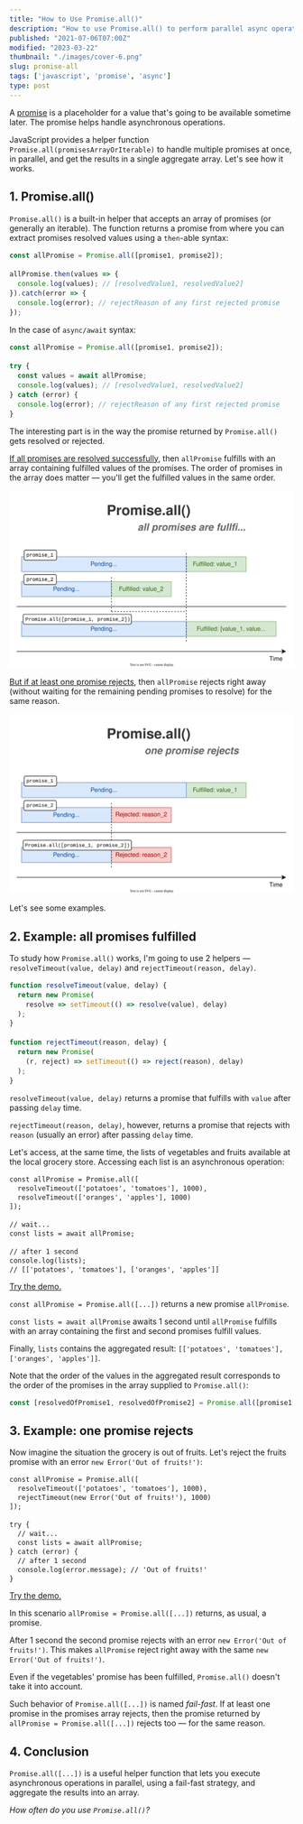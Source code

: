 ```yaml
---
title: "How to Use Promise.all()"
description: "How to use Promise.all() to perform parallel async operations in a fail-fast manner."
published: "2021-07-06T07:00Z"
modified: "2023-03-22"
thumbnail: "./images/cover-6.png"
slug: promise-all
tags: ['javascript', 'promise', 'async']
type: post
---
```


A [promise](/what-is-javascript-promise/) is a placeholder for a value that's going to be available sometime later. The promise helps handle asynchronous operations.  

JavaScript provides a helper function `Promise.all(promisesArrayOrIterable)` to handle multiple promises at once, in parallel, and get the results in a single aggregate array. Let's see how it works.  

<Affiliate type="traversyJavaScript" />

## 1. Promise.all()

`Promise.all()` is a built-in helper that accepts an array of promises (or generally an iterable). The function returns a promise from where you can extract promises resolved values using a `then`-able syntax: 

```javascript
const allPromise = Promise.all([promise1, promise2]);

allPromise.then(values => {
  console.log(values); // [resolvedValue1, resolvedValue2]
}).catch(error => {
  console.log(error); // rejectReason of any first rejected promise
});
```

In the case of `async/await` syntax:

```javascript
const allPromise = Promise.all([promise1, promise2]);

try {
  const values = await allPromise;
  console.log(values); // [resolvedValue1, resolvedValue2]
} catch (error) {
  console.log(error); // rejectReason of any first rejected promise
}
```

The interesting part is in the way the promise returned by `Promise.all()` gets resolved or rejected.  

<u>If all promises are resolved successfully</u>, then `allPromise` fulfills with an array containing fulfilled values of the promises. The order of promises in the array does matter &mdash; you'll get the fulfilled values in the same order.  

![Promise.all() - all fullfilled](./diagrams/diagram-1.svg)

<u>But if at least one promise rejects</u>, then `allPromise` rejects right away (without waiting for the remaining pending promises to resolve) for the same reason.  

![Promise.all() - one rejects](./diagrams/diagram-2.svg)

Let's see some examples.  

## 2. Example: all promises fulfilled

To study how `Promise.all()` works, I'm going to use 2 helpers &mdash; `resolveTimeout(value, delay)` and `rejectTimeout(reason, delay)`.  

```javascript
function resolveTimeout(value, delay) {
  return new Promise(
    resolve => setTimeout(() => resolve(value), delay)
  );
}

function rejectTimeout(reason, delay) {
  return new Promise(
    (r, reject) => setTimeout(() => reject(reason), delay)
  );
}
```

`resolveTimeout(value, delay)` returns a promise that fulfills with `value` after passing `delay` time.  

`rejectTimeout(reason, delay)`, however, returns a promise that rejects with `reason` (usually an error) after passing `delay` time.  

Let's access, at the same time, the lists of vegetables and fruits available at the local grocery store. Accessing each list is an asynchronous operation:  

```javascript{0-3}
const allPromise = Promise.all([
  resolveTimeout(['potatoes', 'tomatoes'], 1000),
  resolveTimeout(['oranges', 'apples'], 1000)
]);

// wait...
const lists = await allPromise;

// after 1 second
console.log(lists); 
// [['potatoes', 'tomatoes'], ['oranges', 'apples']]
```

[Try the demo.](https://codesandbox.io/s/all-promises-fullfilled-2wte0?file=/src/index.js)

`const allPromise = Promise.all([...])` returns a new promise `allPromise`. 

`const lists = await allPromise` awaits 1 second until `allPromise` fulfills with an array containing the first and second promises fulfill values.  

Finally, `lists` contains the aggregated result: `[['potatoes', 'tomatoes'], ['oranges', 'apples']]`.  

Note that the order of the values in the aggregated result corresponds to the order of the promises in the array supplied to `Promise.all()`:

```javascript
const [resolvedOfPromise1, resolvedOfPromise2] = Promise.all([promise1, promise2])
```

## 3. Example: one promise rejects

Now imagine the situation the grocery is out of fruits. Let's reject the fruits promise with an error `new Error('Out of fruits!')`:

```javascript{2,10}
const allPromise = Promise.all([
  resolveTimeout(['potatoes', 'tomatoes'], 1000),
  rejectTimeout(new Error('Out of fruits!'), 1000)
]);

try {
  // wait...
  const lists = await allPromise;
} catch (error) {
  // after 1 second
  console.log(error.message); // 'Out of fruits!'
}
```

[Try the demo.](https://codesandbox.io/s/one-rejects-w5guk?file=/src/index.js)

In this scenario `allPromise = Promise.all([...])` returns, as usual, a promise. 

After 1 second the second promise rejects with an error `new Error('Out of fruits!')`. This makes `allPromise` reject right away with the same `new Error('Out of fruits!')`.  

Even if the vegetables' promise has been fulfilled, `Promise.all()` doesn't take it into account.  

Such behavior of `Promise.all([...])` is named *fail-fast*. If at least one promise in the promises array rejects, then the promise returned by `allPromise = Promise.all([...])` rejects too &mdash; for the same reason.    

## 4. Conclusion

`Promise.all([...])` is a useful helper function that lets you execute asynchronous operations in parallel, using a fail-fast strategy, and aggregate the results into an array.  

*How often do you use `Promise.all()`?*